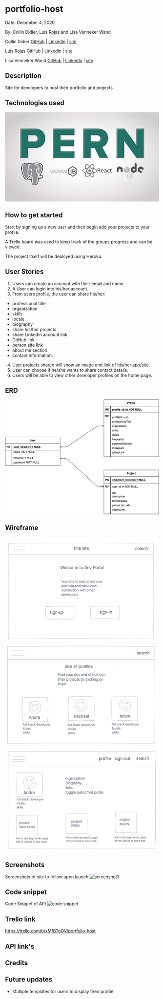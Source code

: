 # portfolio-host

Date: December 4, 2020

By: Collin Didier, Luis Rojas and Lisa Venneker Wand

Collin Didier
[GitHub](https://github.com/CDidier80) |
[LinkedIn](https://www.linkedin.com/in/collin-didier/) |
[site](www./.com)

Luis Rojas
[GitHub](https://github.com/lrojash) |
[LinkedIn](https://www.linkedin.com/in/luisrojashuerta) |
[site](www./.com)

Lisa Venneker Wand
[GitHub](https://github.com/LisaKVW) |
[LinkedIn](https://www.linkedin.com/in/lisa-venneker-wand-8413ab25/) |
[site](www./.com)


## Description
Site for developers to host their portfolio and projects


## Technologies used
![logos](./img/pern.png)

## How to get started
Start by signing up a new user and then begin add your projects to your profile.

A Trello board was used to keep track of the groups progress and can be viewed.

The project itself will be deployed using Heroku.

## User Stories
1. Users can create an account with their email and name.
2. A User can login into his/her account.
3. From users profile, the user can share his/her:
- professional title
- organization 
- skills
- locale
- biography
- share his/her projects
- share LinkedIn account link
- GitHub link
- person site link
- about me section 
- contact information.
4. User projects shared will show an image and link of his/her app/site.
5. User can choose if he/she wants to share contact details.
6. Users will be able to view other developer profiles on the home page.

## ERD
![wireframe](./img/PortfolioHost.png)

## Wireframe
![wireframe](./img/homepage.png)
![wireframe](./img/browseAccount.png)
![wireframe](./img/profilePage.png)

## Screenshots
Screenshots of site to follow upon launch
![screenshot1](./img/)


## Code snippet
Code Snippet of API
![code snippet](./img/)


## Trello link
https://trello.com/b/xMfBTgOV/portfolio-host 

## API link's


## Credits

## Future updates
- Mutliple templates for users to display their profile.


